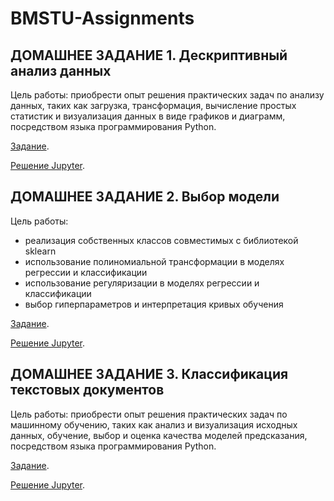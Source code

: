# BMSTU-Assignments
## ДОМАШНЕЕ ЗАДАНИЕ 1. Дескриптивный анализ данных

Цель работы: приобрести опыт решения практических задач по анализу данных, таких как загрузка, трансформация, вычисление простых статистик и визуализация данных в виде графиков и диаграмм, посредством языка программирования Python.

[Задание](https://github.com/ovchnat/BMSTU-Assignments/blob/master/A1%20Homework/A1_Task.md).

[Решение Jupyter](https://github.com/ovchnat/BMSTU-Assignments/blob/master/A1%20Homework/A1_IU21_Ovchinnikova_1_2_4.ipynb).


## ДОМАШНЕЕ ЗАДАНИЕ 2. Выбор модели
Цель работы:
- реализация собственных классов совместимых с библиотекой sklearn
- использование полиномиальной транcформации в моделях регрессии и классификации
- использование регуляризации в моделях регрессии и классификации
- выбор гиперпараметров и интерпретация кривых обучения

[Задание](https://github.com/ovchnat/BMSTU-Assignments/blob/master/A2%20Homework/A2_Task.md).

[Решение Jupyter](https://github.com/ovchnat/BMSTU-Assignments/blob/master/A2%20Homework/A2_IU21_Ovchinnikova.ipynb).

## ДОМАШНЕЕ ЗАДАНИЕ 3. Классификация текстовых документов

Цель работы: приобрести опыт решения практических задач по машинному обучению, таких как анализ и визуализация исходных данных, обучение, выбор и оценка качества моделей предсказания, посредством языка программирования Python.

[Задание](https://github.com/ovchnat/BMSTU-Assignments/blob/master/A3%20Homework/A3_Task.md).

[Решение Jupyter](https://github.com/ovchnat/BMSTU-Assignments/blob/master/A3%20Homework/A3_IU21_Ovchinnikova_3.ipynb).

